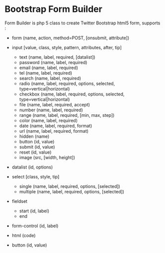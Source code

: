 # Bootstrap Form Builder

Form Builder is php 5 class to create Twitter Bootstrap html5 form, supports :

- form (name, action, method=POST, [onsubmit, attribute])

- input [value, class, style, pattern, attributes, after, tip]
  - text (name, label, required, [datalist])
  - password (name, label, required)
  - email (name, label, required)
  - tel  (name, label, required)
  - search (name, label, required)
  - radio (name, label, required, options, selected, type=vertical|horizontal)
  - checkbox (name, label, required, options, selected, type=vertical|horizontal)
  - file (name, label, required, accept)
  - number (name, label, required)
  - range (name, label, required, [min, max, step])
  - color (name, label, required)
  - date (name, label, required, format)
  - url (name, label, required, format)
  - hidden (name)
  - button (id, value)
  - submit (id, value)
  - reset  (id, value)
  - image (src, [width, height])

- datalist (id, options)
 
- select [class, style, tip]
  - single  (name, label, required, options, [selected])
  - multiple  (name, label, required, options, [selected])

- fieldset
  - start (id, label)
  - end
  
- form-control (id, label)

- html (code)

- button  (id, value)



